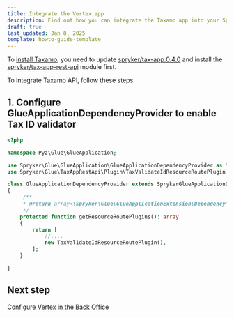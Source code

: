 ```yaml
---
title: Integrate the Vertex app
description: Find out how you can integrate the Taxamo app into your Spryker shop
draft: true
last_updated: Jan 8, 2025
template: howto-guide-template
---
```


To [install Taxamo](/docs/pbc/all/tax-management/{{page.version}}/base-shop/third-party-integrations/vertex/install-vertex/install-vertex.html), you need to update [spryker/tax-app:0.4.0](https://github.com/spryker/tax-app-rest-api) and install the [spryker/tax-app-rest-api](https://github.com/spryker/tax-app-rest-api) module first.

To integrate Taxamo API, follow these steps.

## 1. Configure GlueApplicationDependencyProvider to enable Tax ID validator

```php
<?php

namespace Pyz\Glue\GlueApplication;

use Spryker\Glue\GlueApplication\GlueApplicationDependencyProvider as SprykerGlueApplicationDependencyProvider;
use Spryker\Glue\TaxAppRestApi\Plugin\TaxValidateIdResourceRoutePlugin;

class GlueApplicationDependencyProvider extends SprykerGlueApplicationDependencyProvider
{
     /**
     * @return array<\Spryker\Glue\GlueApplicationExtension\Dependency\Plugin\ResourceRoutePluginInterface>
     */
    protected function getResourceRoutePlugins(): array
    {
        return [
            //....
            new TaxValidateIdResourceRoutePlugin(),
        ];
    }

}
```

## Next step
[Configure Vertex in the Back Office](/docs/pbc/all/tax-management/{{page.version}}/base-shop/third-party-integrations/vertex/connect-vertex.html)
